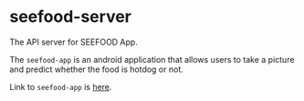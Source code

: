 # seefood-server

The API server for SEEFOOD App.

The `seefood-app` is an android application that allows users to take a picture and predict whether the food is hotdog or not.

Link to `seefood-app` is [here](https://github.com/ShlomiRex/seefood-app).
